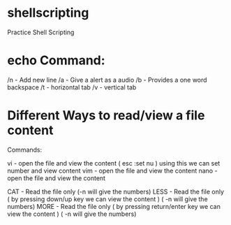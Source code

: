 # shellscripting
Practice Shell Scripting

# echo Command:
/n - Add new line
/a - Give a alert as a audio 
/b - Provides a one word backspace 
/t - horizontal tab 
/v - vertical tab

# Different Ways to read/view a file content
Commands: 

vi - open the file and view the content ( esc :set nu ) using this we can set number and view content
vim - open the file and view the content
nano - open the file and view the content

CAT - Read the file only (-n will give the numbers)
LESS - Read the file only ( by pressing down/up key we can view the content ) ( -n will give the numbers)
MORE - Read the file only ( by pressing return/enter key we can view the content ) ( -n will give the numbers)
